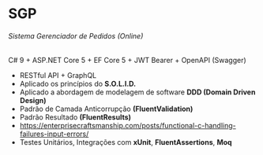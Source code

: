 # SGP

###### Sistema Gerenciador de Pedidos (Online)

C# 9 + ASP.NET Core 5 + EF Core 5 + JWT Bearer + OpenAPI (Swagger)

- RESTful API + GraphQL
- Aplicado os princípios do **S.O.L.I.D.**
- Aplicado a abordagem de modelagem de software **DDD (Domain Driven Design)**
- Padrão de Camada Anticorrupção **(FluentValidation)**
- Padrão Resultado **(FluentResults)**
- 	https://enterprisecraftsmanship.com/posts/functional-c-handling-failures-input-errors/
- Testes Unitários, Integrações com **xUnit**, **FluentAssertions**, **Moq**
